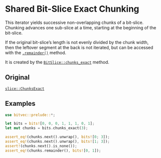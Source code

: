 # Shared Bit-Slice Exact Chunking

This iterator yields successive non-overlapping chunks of a bit-slice. Chunking
advances one sub-slice at a time, starting at the beginning of the bit-slice.

If the original bit-slice’s length is not evenly divided by the chunk width,
then the leftover segment at the back is not iterated, but can be accessed with
the [`.remainder()`] method.

It is created by the [`BitSlice::chunks_exact`] method.

## Original

[`slice::ChunksExact`](core::slice::ChunksExact)

## Examples

```rust
use bitvec::prelude::*;

let bits = bits![0, 0, 0, 1, 1, 1, 0, 1];
let mut chunks = bits.chunks_exact(3);

assert_eq!(chunks.next().unwrap(), bits![0; 3]);
assert_eq!(chunks.next().unwrap(), bits![1; 3]);
assert!(chunks.next().is_none());
assert_eq!(chunks.remainder(), bits![0, 1]);
```

[`BitSlice::chunks_exact`]: crate::slice::BitSlice::chunks_exact
[`.remainder()`]: Self::remainder
